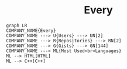 <h1 align="center">Every</h1>

```mermaid
graph LR
COMPANY_NAME{Every}
COMPANY_NAME ---> U{Users} ---> UN[2]
COMPANY_NAME ---> R{Repositories} ---> RN[2]
COMPANY_NAME ---> G{Gists} ---> GN[144]
COMPANY_NAME ---> ML{Most Used<br>Languages}
ML --> HTML[HTML]
ML --> C++[C++]
```
